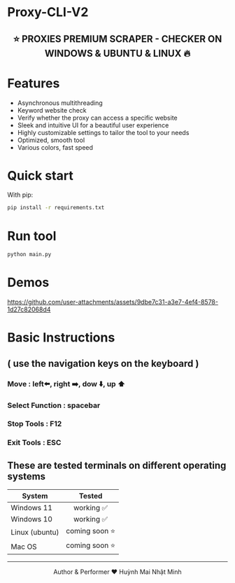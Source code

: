 # Proxy-CLI-V2


<h2 align="center">
  ⭐️ PROXIES PREMIUM SCRAPER - CHECKER ON WINDOWS &amp; UBUNTU &amp; LINUX 🔥
</h2>

# Features

- Asynchronous multithreading
- Keyword website check
- Verify whether the proxy can access a specific website
- Sleek and intuitive UI for a beautiful user experience
- Highly customizable settings to tailor the tool to your needs
- Optimized, smooth tool
- Various colors, fast speed

# Quick start

With pip:

```bash
pip install -r requirements.txt
```

# Run tool
```bash
python main.py
```

# Demos

https://github.com/user-attachments/assets/9dbe7c31-a3e7-4ef4-8578-1d27c82068d4

# Basic Instructions
## ( use the navigation keys on the keyboard )
### Move : left⬅️, right ➡️, dow ⬇️, up ⬆️
### Select Function : spacebar
### Stop Tools : F12
### Exit Tools : ESC


## These are tested terminals on different operating systems

| System | Tested |
|--|--|
| Windows 11| <div align="center">working ✅</div> |
| Windows 10 | <div align="center">working ✅</div> |
| Linux (ubuntu) | <div align="center">coming soon ⭐️</div> |
| Mac OS | <div align="center">coming soon ⭐️</div> |


---

<div align="center">
  Author & Performer ❤️ Huỳnh Mai Nhật Minh
</div>
